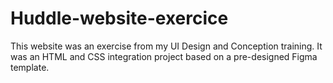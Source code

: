 # Huddle-website-exercice
This website was an exercise from my UI Design and Conception training. It was an HTML and CSS integration project based on a pre-designed Figma template.
